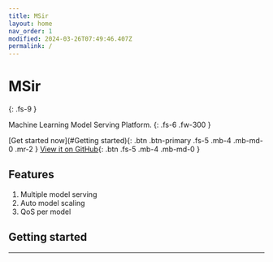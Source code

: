 ```yaml
---
title: MSir
layout: home
nav_order: 1
modified: 2024-03-26T07:49:46.407Z
permalink: /
---
```

# MSir
{: .fs-9 }

Machine Learning Model Serving Platform.
{: .fs-6 .fw-300 }

[Get started now](#Getting started){: .btn .btn-primary .fs-5 .mb-4 .mb-md-0 .mr-2 }
[View it on GitHub][Msir repo]{: .btn .fs-5 .mb-4 .mb-md-0 }

## Features
1. Multiple model serving
2. Auto model scaling
3. QoS per model


## Getting started


---

[MSir repo]: https://github.com/lynnmatrix/msir
[MSir site repo]: https://github.com/lynnmatrix/msir-site